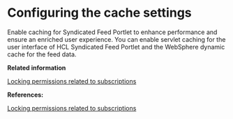 # Configuring the cache settings 

Enable caching for Syndicated Feed Portlet to enhance performance and ensure an enriched user experience. You can enable servlet caching for the user interface of HCL Syndicated Feed Portlet and the WebSphere dynamic cache for the feed data.

**Related information**  


[Locking permissions related to subscriptions ](../panel_help/feed_tlocksubs.md)

**References:**  


[Locking permissions related to subscriptions](feed_tlocksubs.md)

